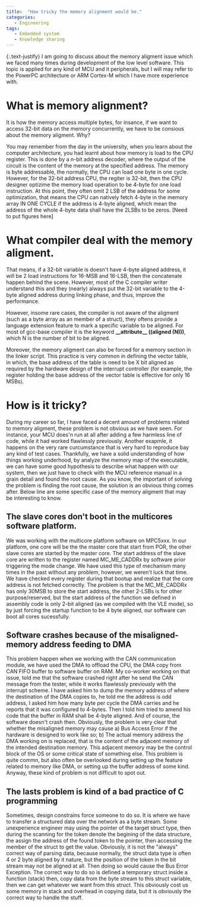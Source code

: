 ```yaml
---
title:  "How tricky the memory alignment would be."
categories:
   - Engineering
tags:
   - Embedded system
   - Knowledge sharing
---
```

{:.text-justify}
I am going to discuss about the memory aligment issue which we faced many times during development of the low level software. This topic is applied for any kind of MCU and it peripherals, but I will may refer to the PowerPC architecture or ARM Cortex-M which I have more experience with.

# What is memory alignment? #
It is how the memory access multiple bytes, for insance, if we want to access 32-bit data on the memory concurrently, we have to be consious about the memory aligment. Why?

You may remember from the day in the university, when you learn about the computer architecture, you had learnt about how memory is load to the CPU register. This is done by a n-bit address decoder, where the output of the circuit is the content of the memory at the specified address. The memory is byte addressable, the normally, the CPU can load one byte in one cycle. However, for the 32-bit address CPU, the regiter is 32-bit, then the CPU designer optizime the memory load operation to be 4-byte for one load instruction. At this point, they often omit 2 LSB of the address for some optimization, that means the CPU can natively fetch 4-byte in the memory array IN ONE CYCLE if the address is 4-byte aligned, which mean the address of the whole 4-byte data shall have the 2LSBs to be zeros.
[Need to put figures here]

# What compiler deal with the memory aligment. #

That means, if a 32-bit variable is doesn't have 4-byte aligned address, it will be 2 load instructions for 16-MSB and 16-LSB, then the concatenate happen behind the scene. However, most of the C compiler writer understand this and they (nearly) always put the 32-bit variable to the 4-byte aligned address during linking phase, and thus, improve the performance.

However, insome rare cases, the compiler is not aware of the aligment (such as a byte array as an member of a struct), they oftens provide a language extension feature to mark a specific variable to be aligned. For most of gcc-base compiler it is the keyword **\_\_attribute__ ((aligned (N)))**, which N is the number of bit to be aligned.

Moreover, the memory aligment can also be forced for a memory section in the linker script. This practice is very common in defining the vector table, in which, the base address of the table is need to be X bit aligned as required by the hardware design of the interrupt controller (for example, the register holding the base address of the vector table is effective for only 16 MSBs).

# How is it tricky? #
During my career so far, I have faced a decent amount of problems related to memory aligment, these problem is not obvious as we have seen. For instance, your MCU does'n run at all after adding a few harmless line of code, while it had worked flawlessly previously. Another exapmle, it happens on the very rare curcumstance that is very hard to reproduce bay any kind of test cases. Thankfully, we have a solid understanding of how things working underhood, by analyze the memory map of the executable, we can have some good hypothesis to describe what happen with our system, then we just have to check with the MCU reference manual in a grain detail and found the root cause. As you know, the important of solving the problem is finding the root cause, the solution is an obvious thing comes after. Below line are some specific case of the memory aligment that may be interesting to know.

## The slave cores don't boot in the multicores software platform. ##
We was working with the multicore platform software on MPC5xxx. In our platform, one core will be the the master core that start from POR, the other slave cores are started by the master core. The start address of the slave core are written to the register named MC_ME_CADDRx by software prior triggering the mode change. We have used this type of mechanism many times in the past without any problem, however, we weren't luck that time. We have checked every register during that bootup and realize that the core address is not fetched correctly. The problem is that the MC_ME_CADDRx has only 30MSB to store the start address, the other 2-LSBs is for other purpose/reserved, but the start address of the function we defined in assembly code is only 2-bit aligned (as we compiled with the VLE mode), so by just forcing the startup function to be 4 byte aligned, our software can boot all cores sucessfully.

## Software crashes because of the misaligned-memory address feeding to DMA ##
This problem happen when we working with the CAN communication module, we have used the DMA to offload the CPU, the DMA copy from CAN FIFO buffer to software buffer on RAM. My co-worker working on that issue, told me that the software crashed right after he send the CAN message from the tester, while it works flawlessly previously with the interrupt scheme. I have asked him to dump the memory address of where the destination of the DMA copies to, he told me the address is odd address, I asked him how many byte per cycle the DMA carries and he reports that it was configured to 4-bytes. Then I told him tried to amend his code that the buffer in RAM shall be 4-byte aligned. And of course, the software doesn't crash then. Obviously, the problem is very clear that whether the misaligned memory may cause a) Bus Access Error if the hardware is designed to work like so; b) The actual memory address the DMA working on is replaced, that is the content of the adjacent memory of the intended destination memory. This adjacent memory may be the control block of the OS or some critical state of something else.
This problem is quite commn, but also often be overlooked during setting up the feature related to memory like DMA, or setting up the buffer address of some kind. Anyway, these kind of problem is not difficult to spot out.

## The lasts problem is kind of a bad practice of C programming ##
Sometimes, design constrains force someone to do so. It is where we have to transfer a structured data over the network as a byte stream. Some unexperience engineer may using the pointer of the target struct type, then during the scanning for the token denote the begining of the data structure, the assign the address of the found token to the pointer, then accessing the member of the struct to get the value. Obviously, it is not the "always" correct way of parsing data, because normally, the struct data type is often 4 or 2 byte aligned by it nature, but the position of the token in the bit stream may not be aligned at all. Then doing so would cause the Bus Error Exception. The correct way to do so is defined a temporary struct inside a function (stack) then, copy data from the byte stream to this struct variable, then we can get whatever we want from this struct. This obviously cost us some memory in stack and overhead in copying data, but it is obviously the correct way to handle the stuff.